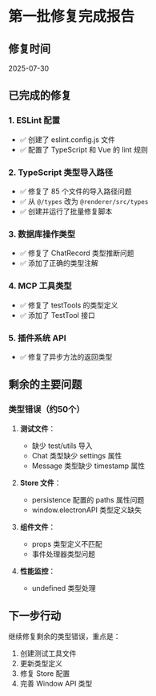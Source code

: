 # 第一批修复完成报告

## 修复时间
2025-07-30

## 已完成的修复

### 1. ESLint 配置
- ✅ 创建了 eslint.config.js 文件
- ✅ 配置了 TypeScript 和 Vue 的 lint 规则

### 2. TypeScript 类型导入路径
- ✅ 修复了 85 个文件的导入路径问题
- ✅ 从 `@/types` 改为 `@renderer/src/types`
- ✅ 创建并运行了批量修复脚本

### 3. 数据库操作类型
- ✅ 修复了 ChatRecord 类型推断问题
- ✅ 添加了正确的类型注解

### 4. MCP 工具类型
- ✅ 修复了 testTools 的类型定义
- ✅ 添加了 TestTool 接口

### 5. 插件系统 API
- ✅ 修复了异步方法的返回类型

## 剩余的主要问题

### 类型错误（约50个）
1. **测试文件**：
   - 缺少 test/utils 导入
   - Chat 类型缺少 settings 属性
   - Message 类型缺少 timestamp 属性

2. **Store 文件**：
   - persistence 配置的 paths 属性问题
   - window.electronAPI 类型定义缺失

3. **组件文件**：
   - props 类型定义不匹配
   - 事件处理器类型问题

4. **性能监控**：
   - undefined 类型处理

## 下一步行动
继续修复剩余的类型错误，重点是：
1. 创建测试工具文件
2. 更新类型定义
3. 修复 Store 配置
4. 完善 Window API 类型